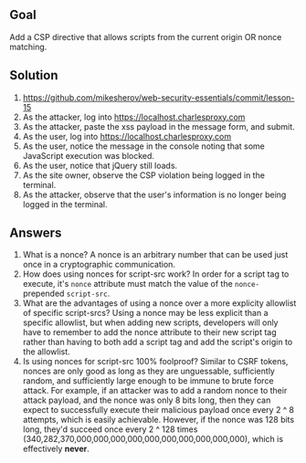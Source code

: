 ## Goal

Add a CSP directive that allows scripts from the current origin OR nonce matching.

## Solution

1. https://github.com/mikesherov/web-security-essentials/commit/lesson-15
2. As the attacker, log into https://localhost.charlesproxy.com
3. As the attacker, paste the xss payload in the message form, and submit.
4. As the user, log into https://localhost.charlesproxy.com
5. As the user, notice the message in the console noting that some JavaScript execution was blocked.
6. As the user, notice that jQuery still loads.
7. As the site owner, observe the CSP violation being logged in the terminal.
8. As the attacker, observe that the user's information is no longer being logged in the terminal.

## Answers

1. What is a nonce?
   A nonce is an arbitrary number that can be used just once in a cryptographic communication.
2. How does using nonces for script-src work?
   In order for a script tag to execute, it's `nonce` attribute must match the value of the `nonce-` prepended `script-src`.
3. What are the advantages of using a nonce over a more explicity allowlist of specific script-srcs?
   Using a nonce may be less explicit than a specific allowlist, but when adding new scripts, developers will only have to remember to add the nonce attribute to their new script tag rather than having to both add a script tag and add the script's origin to the allowlist.
4. Is using nonces for script-src 100% foolproof?
   Similar to CSRF tokens, nonces are only good as long as they are unguessable, sufficiently random, and sufficiently large enough to be immune to brute force attack. For example, if an attacker was to add a random nonce to their attack payload, and the nonce was only 8 bits long, then they can expect to successfully execute their malicious payload once every 2 ^ 8 attempts, which is easily achievable. However, if the nonce was 128 bits long, they'd succeed once every 2 ^ 128 times (340,282,370,000,000,000,000,000,000,000,000,000,000), which is effectively **never**.
